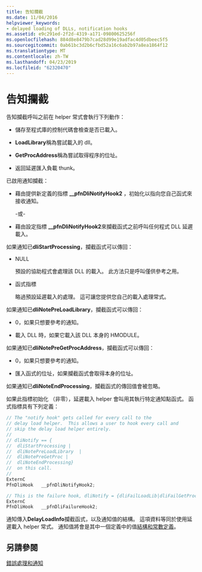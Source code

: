 ```yaml
---
title: 告知攔截
ms.date: 11/04/2016
helpviewer_keywords:
- delayed loading of DLLs, notification hooks
ms.assetid: e9c291ed-2f2d-4319-a171-09800625256f
ms.openlocfilehash: 884d8e8479b7cad28d99e19adfac4d05dbeec5f5
ms.sourcegitcommit: 0ab61bc3d2b6cfbd52a16c6ab2b97a8ea1864f12
ms.translationtype: MT
ms.contentlocale: zh-TW
ms.lasthandoff: 04/23/2019
ms.locfileid: "62320470"
---
```

# <a name="notification-hooks"></a>告知攔截

告知攔截呼叫之前在 helper 常式會執行下列動作：

- 儲存至程式庫的控制代碼會檢查是否已載入。

- **LoadLibrary**稱為嘗試載入的 dll。

- **GetProcAddress**稱為嘗試取得程序的位址。

- 返回延遲匯入負載 thunk。

已啟用通知攔截：

- 藉由提供新定義的指標 **__pfnDliNotifyHook2** ，初始化以指向您自己函式來接收通知。

   \-或-

- 藉由設定指標 **__pfnDliNotifyHook2**來攔截函式之前呼叫任何程式 DLL 延遲載入。

如果通知已**dliStartProcessing**，攔截函式可以傳回：

- NULL

   預設的協助程式會處理該 DLL 的載入。 此方法只是呼叫僅供參考之用。

- 函式指標

   略過預設延遲載入的處理。 這可讓您提供您自己的載入處理常式。

如果通知已**dliNotePreLoadLibrary**，攔截函式可以傳回：

- 0，如果只想要參考的通知。

- 載入 DLL 時，如果它載入該 DLL 本身的 HMODULE。

如果通知已**dliNotePreGetProcAddress**，攔截函式可以傳回：

- 0，如果只想要參考的通知。

- 匯入函式的位址，如果攔截函式會取得本身的位址。

如果通知已**dliNoteEndProcessing**，攔截函式的傳回值會被忽略。

如果此指標初始化 （非零），延遲載入 helper 會叫用其執行特定通知點函式。 函式指標具有下列定義：

```C
// The "notify hook" gets called for every call to the
// delay load helper.  This allows a user to hook every call and
// skip the delay load helper entirely.
//
// dliNotify == {
//  dliStartProcessing |
//  dliNotePreLoadLibrary  |
//  dliNotePreGetProc |
//  dliNoteEndProcessing}
//  on this call.
//
ExternC
PfnDliHook   __pfnDliNotifyHook2;

// This is the failure hook, dliNotify = {dliFailLoadLib|dliFailGetProc}
ExternC
PfnDliHook   __pfnDliFailureHook2;
```

通知傳入**DelayLoadInfo**攔截函式，以及通知值的結構。 這項資料等同於使用延遲載入 helper 常式。 通知值將會是其中一個定義中的值[結構和常數定義](structure-and-constant-definitions.md)。

## <a name="see-also"></a>另請參閱

[錯誤處理和通知](error-handling-and-notification.md)
